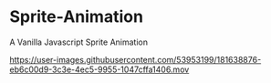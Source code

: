 # Sprite-Animation
A Vanilla Javascript Sprite Animation


https://user-images.githubusercontent.com/53953199/181638876-eb6c00d9-3c3e-4ec5-9955-1047cffa1406.mov

